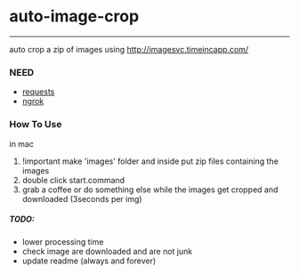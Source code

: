 # auto-image-crop
------
auto crop a zip of images using http://imagesvc.timeincapp.com/

### NEED
- [requests](https://pypi.python.org/pypi/requests)
- [ngrok](https://ngrok.com)

### How To Use
in mac
1. !important make 'images' folder and inside put zip files containing the images
2. double click start.command
6. grab a coffee or do something else while the images get cropped and downloaded (3seconds per img)

##### TODO:
- lower processing time
- check image are downloaded and are not junk
- update readme (always and forever)
